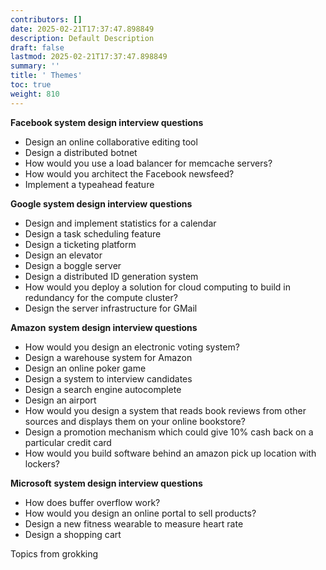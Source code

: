 ```yaml
---
contributors: []
date: 2025-02-21T17:37:47.898849
description: Default Description
draft: false
lastmod: 2025-02-21T17:37:47.898849
summary: ''
title: ' Themes'
toc: true
weight: 810
---
```


**Facebook system design interview questions**

* Design an online collaborative editing tool
* Design a distributed botnet
* How would you use a load balancer for memcache servers?
* How would you architect the Facebook newsfeed?
* Implement a typeahead feature

**Google system design interview questions**

* Design and implement statistics for a calendar
* Design a task scheduling feature
* Design a ticketing platform
* Design an elevator
* Design a boggle server
* Design a distributed ID generation system
* How would you deploy a solution for cloud computing to build in redundancy for the compute cluster?
* Design the server infrastructure for GMail

**Amazon** **system design interview questions**

* How would you design an electronic voting system?
* Design a warehouse system for Amazon
* Design an online poker game
* Design a system to interview candidates
* Design a search engine autocomplete
* Design an airport
* How would you design a system that reads book reviews from other sources and displays them on your online bookstore?
* Design a promotion mechanism which could give 10% cash back on a particular credit card
* How would you build software behind an amazon pick up location with lockers?

**Microsoft** **system design interview questions**

* How does buffer overflow work?
* How would you design an online portal to sell products?
* Design a new fitness wearable to measure heart rate
* Design a shopping cart

Topics from grokking
